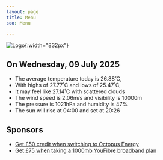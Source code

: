 ```yaml
---
layout: page
title: Menu
seo: Menu

---
```


![Logo](/images/logo.jpg){:width="832px"}

<!-- weather_marker starts -->
## On Wednesday, 09 July 2025

- The average temperature today is 26.88˚C,
- With highs of 27.77˚C and lows of 25.47˚C,
- It may feel like 27.14˚C with scattered clouds
- The wind speed is 2.06m/s and visibility is 10000m
- The pressure is 1021hPa and humidity is 47%
- The sun will rise at 04:00 and set at 20:26

<!-- weather_marker ends -->

## Sponsors

- [Get £50 credit when switching to Octopus Energy](https://bit.ly/3oD1nnS)
- [Get £75 when taking a 1000mb YouFibre broadband plan](https://aklam.io/91zWhU?)
